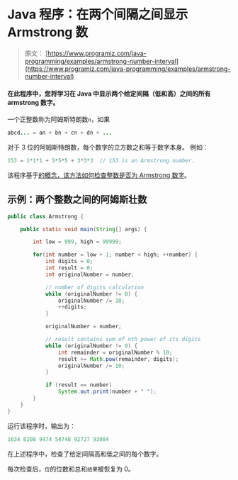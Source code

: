 # Java 程序：在两个间隔之间显示 Armstrong 数

> 原文： [https://www.programiz.com/java-programming/examples/armstrong-number-interval](https://www.programiz.com/java-programming/examples/armstrong-number-interval)

#### 在此程序中，您将学习在 Java 中显示两个给定间隔（低和高）之间的所有 armstrong 数字。

一个正整数称为阿姆斯特朗数`n`，如果

```java
abcd... = an + bn + cn + dn + ...
```

对于 3 位的阿姆斯特朗数，每个数字的立方数之和等于数字本身。 例如：

```java
153 = 1*1*1 + 5*5*5 + 3*3*3  // 153 is an Armstrong number.

```

该程序基于[的概念，该方法如何检查整数是否为 Armstrong 数字](/java-programming/examples/armstrong-number "Check Armstrong Number in Kotlin")。

## 示例：两个整数之间的阿姆斯壮数

```java
public class Armstrong {

    public static void main(String[] args) {

        int low = 999, high = 99999;

        for(int number = low + 1; number < high; ++number) {
            int digits = 0;
            int result = 0;
            int originalNumber = number;

            // number of digits calculation
            while (originalNumber != 0) {
                originalNumber /= 10;
                ++digits;
            }

            originalNumber = number;

            // result contains sum of nth power of its digits
            while (originalNumber != 0) {
                int remainder = originalNumber % 10;
                result += Math.pow(remainder, digits);
                originalNumber /= 10;
            }

            if (result == number)
                System.out.print(number + " ");
        }
    }
}
```

运行该程序时，输出为：

```java
1634 8208 9474 54748 92727 93084 
```

在上述程序中，检查了给定间隔高和低之间的每个数字。

每次检查后，`位`的位数和总和`结果`被恢复为 0。